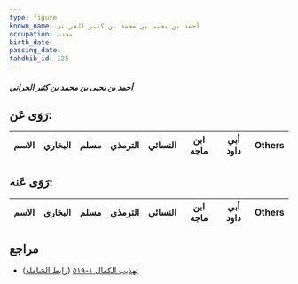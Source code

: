 ```yaml
---
type: figure
known_name: أحمد بن يحيى بن محمد بن كثير الحراني
occupation: محدث
birth_date:
passing_date:
tahdhib_id: 125
---
```

##### أحمد بن يحيى بن محمد بن كثير الحراني

## رَوَى عَن:
| الاسم | البخاري | مسلم | الترمذي | النسائي | ابن ماجه | أبي داود | Others |
| ----- | ------- | ---- | ------- | ------- | -------- | -------- | ------ |
## رَوَى عَنه:
| الاسم | البخاري | مسلم | الترمذي | النسائي | ابن ماجه | أبي داود | Others |
| ----- | ------- | ---- | ------- | ------- | -------- | -------- | ------ |
## مراجع
- [تهذيب الكمال ١-٥١٩](obsidian://open?vault=Tahdhib-al-Kamal&file=Figures/١٢٥-أحمد%20بن%20يحيى%20بن%20محمد%20بن%20كثير%20الحراني) ([رابط الشاملة](https://shamela.ws/book/3722/518))